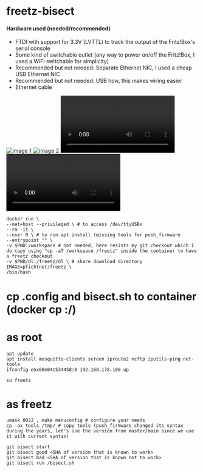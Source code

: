 # freetz-bisect

#### Hardware used (needed/recommended)
- FTDI with support for 3.3V (LVTTL) to track the output of the Fritz!Box's serial console
- Some kind of switchable outlet (any way to power on/off the Fritz!Box, I used a WiFi switchable for simplicity) 
- Recommended but not needed: Separate Ethernet NIC, I used a cheap USB Ethernet NIC
- Recommended but not needed: USB how, this makes wiring easier
- Ethernet cable

![image 1](https://pfichtner.github.io/freetz-bisect/IMG_20220109_124304362.jpg)
![image 2](https://pfichtner.github.io/freetz-bisect/IMG_20220109_124311409.jpg)
![video 1](https://pfichtner.github.io/freetz-bisect/VID_20220109_124042858.mp4)
![video 2](https://pfichtner.github.io/freetz-bisect/VID_20220109_125347238.mp4)

```
docker run \
--net=host --privileged \ # to access /dev/ttyUSBx
--rm -it \
--user 0 \ # to run apt install (missing tools for push_firmware
--entrypoint "" \
-v $PWD:/workspace # not needed, here resists my git checkout which I do copy using "cp -aT /workspace /freetz" inside the container to have a freetz checkout
-v $PWD/dl:/freetz/dl \ # share download directory
IMAGE=pfichtner/freetz \
/bin/bash
```

# cp .config and bisect.sh to container (docker cp <local file> <container-id>:/)

# as root
```
apt update
apt install mosquitto-clients screen iproute2 ncftp iputils-ping net-tools
ifconfig enx00e04c534458:0 192.168.178.100 up
```

```
su freetz
```

# as freetz

```
umask 0022 ; make menuconfig # configure your needs
cp -ax tools /tmp/ # copy tools (push_firmware changed its syntax during the years, let's use the version from master/main since we use it with current syntax)

git bisect start
git bisect good <SHA of version that is known to work>
git bisect bad <SHA of version that is known not to work>
git bisect run /bisect.sh 
```

